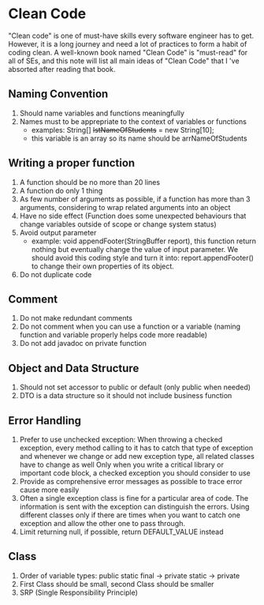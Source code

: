 # Clean Code

"Clean code" is one of must-have skills every software engineer has to get. However, it is a long journey and need a lot of practices to form a habit of coding clean. A well-known book named "Clean Code" is "must-read" for all of SEs, and this note will list all main ideas of "Clean Code" that I 've absorted after reading that book.

## Naming Convention
1. Should name variables and functions meaningfully
2. Names must to be apprepriate to the context of variables or functions
	 - examples:  String[] ~~lstNameOfStudents~~ = new String[10];
	 - this variable is an array so its name should be arrNameOfStudents
## Writing a proper function
1. A function should be no more than 20 lines
2.  A function do only 1 thing
3.  As few number of arguments as possible, if a function has more than 3 arguments, considering to wrap related arguments into an object
4. Have no side effect (Function does some unexpected behaviours that change variables outside of scope or change system status)
5.  Avoid output parameter 
	- example: void appendFooter(StringBuffer report), this function return nothing but eventually change the value of input parameter. We should avoid this coding style and turn it into: report.appendFooter() to change their own properties of its object.
6. Do not duplicate code

## Comment
1. Do not make redundant comments
2. Do not comment when you can use a function or a variable (naming function and variable properly helps code more readable)
3. Do not add javadoc on private function

## Object and Data Structure
1. Should not set accessor to public or default (only public when needed)
2. DTO is a data structure so it should not include business function

## Error Handling
1. Prefer to use unchecked exception:
When throwing a checked exception, every method calling to it has to catch that type of exception and whenever we change or add new exception type, all related classes have to change as well
Only when you write a critical library or important code block, a checked exception you should consider to use
2. Provide as comprehensive error messages as possible to trace error cause more easily 
3. Often a single exception class is fine for a particular area of code. The information is sent with the exception can distinguish the errors. Using different classes only if there are times when you want to catch one exception and allow the other one to pass through.
4. Limit returning null, if possible, return DEFAULT_VALUE instead

## Class
1. Order of variable types: 
	public static final -> private static -> private 
2. First Class should be small, second Class should be smaller
3. SRP (Single Responsibility Principle)
